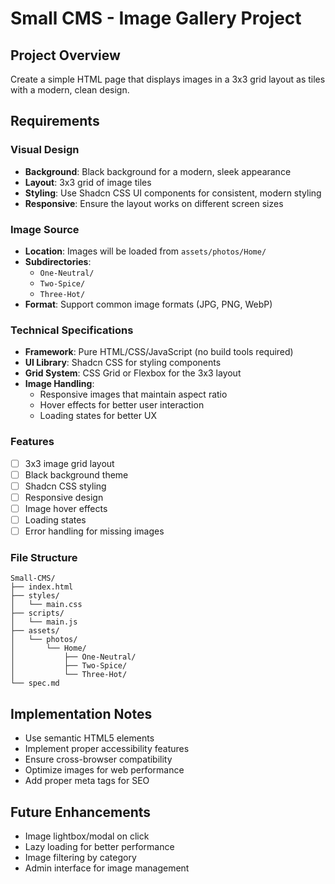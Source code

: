 # Small CMS - Image Gallery Project

## Project Overview
Create a simple HTML page that displays images in a 3x3 grid layout as tiles with a modern, clean design.

## Requirements

### Visual Design
- **Background**: Black background for a modern, sleek appearance
- **Layout**: 3x3 grid of image tiles
- **Styling**: Use Shadcn CSS UI components for consistent, modern styling
- **Responsive**: Ensure the layout works on different screen sizes

### Image Source
- **Location**: Images will be loaded from `assets/photos/Home/`
- **Subdirectories**: 
  - `One-Neutral/`
  - `Two-Spice/`
  - `Three-Hot/`
- **Format**: Support common image formats (JPG, PNG, WebP)

### Technical Specifications
- **Framework**: Pure HTML/CSS/JavaScript (no build tools required)
- **UI Library**: Shadcn CSS for styling components
- **Grid System**: CSS Grid or Flexbox for the 3x3 layout
- **Image Handling**: 
  - Responsive images that maintain aspect ratio
  - Hover effects for better user interaction
  - Loading states for better UX

### Features
- [ ] 3x3 image grid layout
- [ ] Black background theme
- [ ] Shadcn CSS styling
- [ ] Responsive design
- [ ] Image hover effects
- [ ] Loading states
- [ ] Error handling for missing images

### File Structure
```
Small-CMS/
├── index.html
├── styles/
│   └── main.css
├── scripts/
│   └── main.js
├── assets/
│   └── photos/
│       └── Home/
│           ├── One-Neutral/
│           ├── Two-Spice/
│           └── Three-Hot/
└── spec.md
```

## Implementation Notes
- Use semantic HTML5 elements
- Implement proper accessibility features
- Ensure cross-browser compatibility
- Optimize images for web performance
- Add proper meta tags for SEO

## Future Enhancements
- Image lightbox/modal on click
- Lazy loading for better performance
- Image filtering by category
- Admin interface for image management